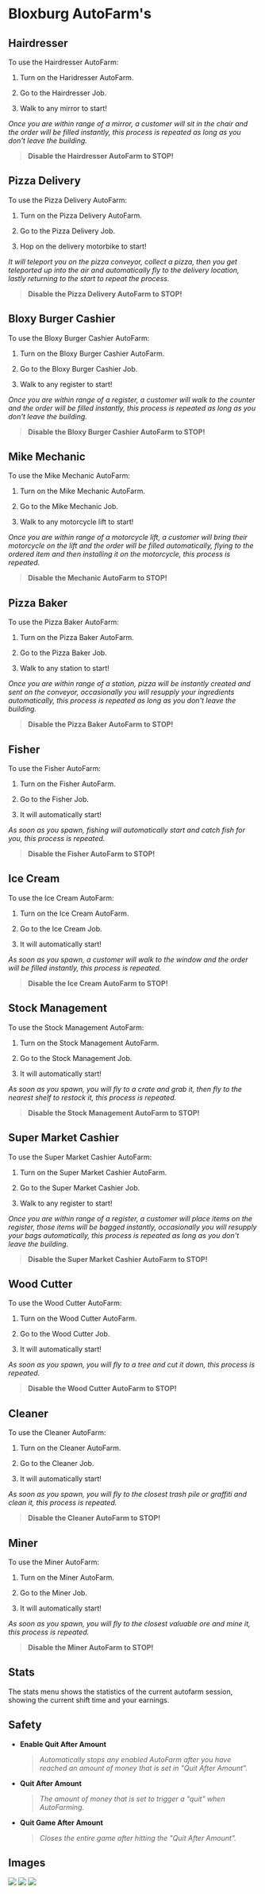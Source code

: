 # Bloxburg AutoFarm's

## Hairdresser

To use the Hairdresser AutoFarm: 

1. Turn on the Haridresser AutoFarm.

2. Go to the Hairdresser Job.

3. Walk to any mirror to start!

*Once you are within range of a mirror, a customer will sit in the chair and the order will be filled instantly, this process is repeated as long as you don't leave the building.*
> **Disable the Hairdresser AutoFarm to STOP!**

## Pizza Delivery

To use the Pizza Delivery AutoFarm: 

1. Turn on the Pizza Delivery AutoFarm. 

2. Go to the Pizza Delivery Job. 

3. Hop on the delivery motorbike to start!

*It will teleport you on the pizza conveyor, collect a pizza, then you get teleported up into the air and automatically fly to the delivery location, lastly returning to the start to repeat the process.*
> **Disable the Pizza Delivery AutoFarm to STOP!**


## Bloxy Burger Cashier

To use the Bloxy Burger Cashier AutoFarm:

1. Turn on the Bloxy Burger Cashier AutoFarm.

2. Go to the Bloxy Burger Cashier Job.

3. Walk to any register to start!

*Once you are within range of a register, a customer will walk to the counter and the order will be filled instantly, this process is repeated as long as you don't leave the building.*
> **Disable the Bloxy Burger Cashier AutoFarm to STOP!**

## Mike Mechanic

To use the Mike Mechanic AutoFarm:

1. Turn on the Mike Mechanic AutoFarm.

2. Go to the Mike Mechanic Job.

3. Walk to any motorcycle lift to start!

*Once you are within range of a motorcycle lift, a customer will bring their motorcycle on the lift and the order will be filled automatically, flying to the ordered item and then installing it on the motorcycle, this process is repeated.*
> **Disable the Mechanic AutoFarm to STOP!**

## Pizza Baker

To use the Pizza Baker AutoFarm:

1. Turn on the Pizza Baker AutoFarm.

2. Go to the Pizza Baker Job.

3. Walk to any station to start!

*Once you are within range of a station, pizza will be instantly created and sent on the conveyor, occasionally you will resupply your ingredients automatically, this process is repeated as long as you don't leave the building.*
> **Disable the Pizza Baker AutoFarm to STOP!**

## Fisher

To use the Fisher AutoFarm:

1. Turn on the Fisher AutoFarm.

2. Go to the Fisher Job.

3. It will automatically start!

*As soon as you spawn, fishing will automatically start and catch fish for you, this process is repeated.*
> **Disable the Fisher AutoFarm to STOP!**

## Ice Cream

To use the Ice Cream AutoFarm:

1. Turn on the Ice Cream AutoFarm.

2. Go to the Ice Cream Job.

3. It will automatically start!

*As soon as you spawn, a customer will walk to the window and the order will be filled instantly, this process is repeated.*
> **Disable the Ice Cream AutoFarm to STOP!**

## Stock Management

To use the Stock Management AutoFarm:

1. Turn on the Stock Management AutoFarm.

2. Go to the Stock Management Job.

3. It will automatically start!

*As soon as you spawn, you will fly to a crate and grab it, then fly to the nearest shelf to restock it, this process is repeated.*
> **Disable the Stock Management AutoFarm to STOP!**

## Super Market Cashier

To use the Super Market Cashier AutoFarm:

1. Turn on the Super Market Cashier AutoFarm.

2. Go to the Super Market Cashier Job.

3. Walk to any register to start!

*Once you are within range of a register, a customer will place items on the register, those items will be bagged instantly, occasionally you will resupply your bags automatically, this process is repeated as long as you don't leave the building.*
> **Disable the Super Market Cashier AutoFarm to STOP!**

## Wood Cutter

To use the Wood Cutter AutoFarm:

1. Turn on the Wood Cutter AutoFarm.

2. Go to the Wood Cutter Job.

3. It will automatically start!

*As soon as you spawn, you will fly to a tree and cut it down, this process is repeated.*
> **Disable the Wood Cutter AutoFarm to STOP!**

## Cleaner

To use the Cleaner AutoFarm:

1. Turn on the Cleaner AutoFarm.

2. Go to the Cleaner Job.

3. It will automatically start!

*As soon as you spawn, you will fly to the closest trash pile or graffiti and clean it, this process is repeated.*
> **Disable the Cleaner AutoFarm to STOP!**

## Miner

To use the Miner AutoFarm:

1. Turn on the Miner AutoFarm.

2. Go to the Miner Job.

3. It will automatically start!

*As soon as you spawn, you will fly to the closest valuable ore and mine it, this process is repeated.*
> **Disable the Miner AutoFarm to STOP!**

## Stats

The stats menu shows the statistics of the current autofarm session, showing the current shift time and your earnings.

## Safety

- **Enable Quit After Amount**
    
    > *Automatically stops any enabled AutoFarm after you have reached an amount of money that is set in "Quit After Amount".*

- **Quit After Amount**
    
    > *The amount of money that is set to trigger a "quit" when AutoFarming.*

- **Quit Game After Amount**
    
    > *Closes the entire game after hitting the "Quit After Amount".*

## Images

![](https://cdn.soldexe.tk/LniD2F0a.png)
![](https://cdn.soldexe.tk/84bpAW3U.png)
![](https://cdn.soldexe.tk/M6hWbLfe.png)